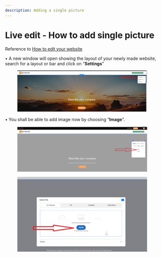 ```yaml
---
description: Adding a single picture
---
```


# Live edit - How to add single picture

Reference to [How to edit your website](https://help.microweber.com/user-guide/live-edit-how-to-edit-you-site)

• A new window will open showing the layout of your newly made website, search for a layout or bar and click on “**Settings**”

<figure><img src=".gitbook/assets/image (2).png" alt=""><figcaption></figcaption></figure>

• You shall be able to add image now by choosing “**Image**”.

<figure><img src=".gitbook/assets/image (1) (1).png" alt=""><figcaption></figcaption></figure>

<figure><img src=".gitbook/assets/image (2) (1).png" alt=""><figcaption></figcaption></figure>
